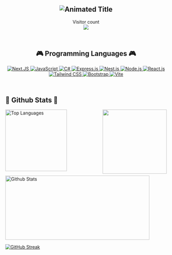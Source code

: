 

  <h2 align="center">
    <img src="https://readme-typing-svg.herokuapp.com?font=Press+Start+2P&size=40&center=true&vCenter=true&color=00FF00&random=false&width=400&height=80&duration=3000&lines=LEVEL%20UP!" alt="Animated Title" />
  </h2>

  <p align="center"> Visitor count <br>
  <img src="https://profile-counter.glitch.me/Crts-jpg/count.svg" />
</p>

  <br>

<div>

</div>
  <h2 align="center">🎮 Programming Languages 🎮</h2>
  <p align="center">
  <a href="https://skillicons.dev">
    <img src="https://skillicons.dev/icons?i=git,kubernetes,docker,c,vim,babel,bootstrap,cpp,css,dart,figma,flask,flutter,nextjs" alt="Next.JS" />
  </a>
    <a href="https://developer.mozilla.org/en-US/docs/Web/JavaScript" target="_blank" rel="noreferrer">
      <img src="https://skillicons.dev/icons?i=js" alt="JavaScript"/>
    </a>
    <a href="https://www.w3schools.com/cs/index.php" target="_blank" rel="noreferrer">
      <img src="https://skillicons.dev/icons?i=cs" alt="C#"/>
    </a>
    <a href="https://expressjs.com/" target="_blank" rel="noreferrer">
      <img src="https://skillicons.dev/icons?i=express" alt="Express.js"/>
    </a>
    <a href="https://expressjs.com/" target="_blank" rel="noreferrer">
      <img src="https://skillicons.dev/icons?i=nest" alt="Nest.js"/>
    </a>
    <a href="https://nodejs.org/" target="_blank" rel="noreferrer">
      <img src="https://skillicons.dev/icons?i=nodejs" alt="Node.js"/>
    </a>
    <a href="https://reactjs.org/" target="_blank" rel="noreferrer">
      <img src="https://skillicons.dev/icons?i=react" alt="React.js"/>
    </a>
    <a href="https://tailwindcss.com/" target="_blank" rel="noreferrer">
      <img src="https://skillicons.dev/icons?i=tailwind" alt="Tailwind CSS"/>
    </a>
    <a href="https://getbootstrap.com/" target="_blank" rel="noreferrer">
      <img src="https://skillicons.dev/icons?i=bootstrap" alt="Bootstrap"/>
    </a>
    <a href="https://vitejs.dev/" target="_blank" rel="noreferrer">
      <img src="https://skillicons.dev/icons?i=vite" alt="Vite"/>
    </a>
  </p>

  <br>

  <h2>🎲 Github Stats 🎲</h2>
  <div class="sage" align="center">
    <img align="right" src="https://media1.tenor.com/m/dsAtufNphdkAAAAC/eye-roll-sage.gif" width=200px>
    <div align="left" />  
      <p>
        <img src="https://github-readme-stats.vercel.app/api/top-langs?username=Crts-jpg&show_icons=true&locale=en&layout=compact&langs_count=8&theme=tokyonight&hide_border=true" height="192px" alt="Top Languages"/>
      </p>
    </div>
  </div>

  <div class="jett" align="center>
    <img align="right" src="https://media1.tenor.com/m/4kgpgqwgw4UAAAAd/jett-dopatwo.gif" width=200px />
    <div align="left">
      <p>
        <img src="https://github-readme-stats.vercel.app/api?username=Crts-jpg&show_icons=true&locale=en&hide=issues&count_private=true&theme=tokyonight&include_all_commits=true&hide_border=true" height="200px" width="450px" alt="Github Stats"/>
      </p>
    </div>

  </div>

  [![GitHub Streak](https://github-readme-streak-stats.herokuapp.com?user=Crts-jpg&theme=tokyonight)](https://git.io/streak-stats)


